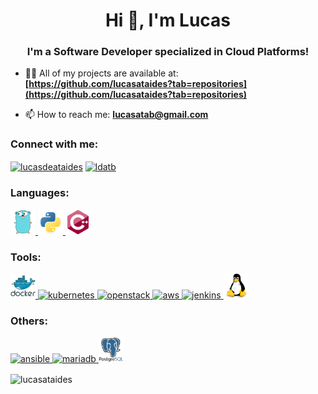 <h1 align="center">Hi 👋, I'm Lucas</h1>
<h3 align="center">I'm a Software Developer specialized in Cloud Platforms!</h3>

- 👨‍💻 All of my projects are available at: **[https://github.com/lucasataides?tab=repositories](https://github.com/lucasataides?tab=repositories)**

- 📫 How to reach me: **lucasatab@gmail.com**

<h3 align="left">Connect with me:</h3>
<p align="left">
  <a href="https://linkedin.com/in/lucasdeataides" target="blank"><img align="center" src="https://www.vectorlogo.zone/logos/linkedin/linkedin-icon.svg" alt="lucasdeataides"       height="40" width="40" /></a>
  <a href="https://instagram.com/ldatb" target="blank"><img align="center" src="https://www.vectorlogo.zone/logos/instagram/instagram-icon.svg" alt="ldatb" height="40"             width="40"/>
  </a>  
</p>


<h3 align="left">Languages:</h3><a href="https://golang.org" target="_blank"> <img src="https://raw.githubusercontent.com/devicons/devicon/master/icons/go/go-original.svg" alt="go" width="40" height="40"/> </a> 
<a href="https://www.python.org" target="_blank"> <img src="https://raw.githubusercontent.com/devicons/devicon/master/icons/python/python-original.svg" alt="python" width="40" height="40"/> </a>
<a href="https://www.w3schools.com/cpp/" target="_blank"> <img src="https://raw.githubusercontent.com/devicons/devicon/master/icons/cplusplus/cplusplus-original.svg" alt="cplusplus" width="40" height="40"/> </a> 

<h3 align="left">Tools:</h3>
<a href="https://www.docker.com/" target="_blank"> <img src="https://raw.githubusercontent.com/devicons/devicon/master/icons/docker/docker-original-wordmark.svg" alt="docker" width="40" height="40"/> </a> 
<a href="https://kubernetes.io" target="_blank"> <img src="https://www.vectorlogo.zone/logos/kubernetes/kubernetes-icon.svg" alt="kubernetes" width="40" height="40"/> </a>
<a href="https://www.openstack.org/" target="_blank"> <img src="https://cdn.worldvectorlogo.com/logos/openstack-1.svg" alt="openstack" width="40" height="40"/> </a> 
<a href="https://aws.amazon.com/" target="_blank"> <img src="https://cdn.worldvectorlogo.com/logos/amazon-web-services-logo.svg" alt="aws" width="40" height="40"/> </a> 
<a href="https://www.jenkins.io/" target="_blank"> <img src="https://cdn.worldvectorlogo.com/logos/jenkins.svg" alt="jenkins" width="40" height="40"/> </a> 
<a href="https://www.linux.org/" target="_blank"> <img src="https://raw.githubusercontent.com/devicons/devicon/master/icons/linux/linux-original.svg" alt="linux" width="40" height="40"/> </a>  

<h3 align="left">Others:</h3>
<a href="https://www.ansible.com/" target="_blank"> <img src="https://cdn.worldvectorlogo.com/logos/ansible.svg" alt="ansible" width="40" height="40"/> </a>
<a href="https://mariadb.org/" target="_blank"> <img src="https://cdn.worldvectorlogo.com/logos/mariadb.svg" alt="mariadb" width="40" height="40"/> </a>
<a href="https://www.postgresql.org" target="_blank"> <img src="https://raw.githubusercontent.com/devicons/devicon/master/icons/postgresql/postgresql-original-wordmark.svg" alt="postgresql" width="40" height="40"/> </a>

<p>
  <img align="center" src="https://github-readme-stats.vercel.app/api/top-langs?username=lucasataides&show_icons=true&theme=synthwave&locale=en&layout=compact" alt="lucasataides" />
</p>
